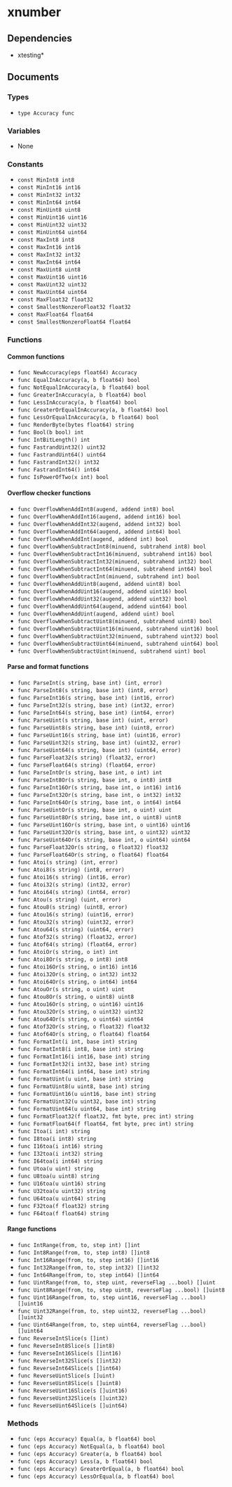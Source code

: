 # xnumber

## Dependencies

+ xtesting*

## Documents

### Types

+ `type Accuracy func`

### Variables

+ None

### Constants

+ `const MinInt8 int8`
+ `const MinInt16 int16`
+ `const MinInt32 int32`
+ `const MinInt64 int64`
+ `const MinUint8 uint8`
+ `const MinUint16 uint16`
+ `const MinUint32 uint32`
+ `const MinUint64 uint64`
+ `const MaxInt8 int8`
+ `const MaxInt16 int16`
+ `const MaxInt32 int32`
+ `const MaxInt64 int64`
+ `const MaxUint8 uint8`
+ `const MaxUint16 uint16`
+ `const MaxUint32 uint32`
+ `const MaxUint64 uint64`
+ `const MaxFloat32 float32`
+ `const SmallestNonzeroFloat32 float32`
+ `const MaxFloat64 float64`
+ `const SmallestNonzeroFloat64 float64`

### Functions

#### Common functions

+ `func NewAccuracy(eps float64) Accuracy`
+ `func EqualInAccuracy(a, b float64) bool`
+ `func NotEqualInAccuracy(a, b float64) bool`
+ `func GreaterInAccuracy(a, b float64) bool`
+ `func LessInAccuracy(a, b float64) bool`
+ `func GreaterOrEqualInAccuracy(a, b float64) bool`
+ `func LessOrEqualInAccuracy(a, b float64) bool`
+ `func RenderByte(bytes float64) string`
+ `func Bool(b bool) int`
+ `func IntBitLength() int`
+ `func FastrandUint32() uint32`
+ `func FastrandUint64() uint64`
+ `func FastrandInt32() int32`
+ `func FastrandInt64() int64`
+ `func IsPowerOfTwo(x int) bool`

#### Overflow checker functions

+ `func OverflowWhenAddInt8(augend, addend int8) bool`
+ `func OverflowWhenAddInt16(augend, addend int16) bool`
+ `func OverflowWhenAddInt32(augend, addend int32) bool`
+ `func OverflowWhenAddInt64(augend, addend int64) bool`
+ `func OverflowWhenAddInt(augend, addend int) bool`
+ `func OverflowWhenSubtractInt8(minuend, subtrahend int8) bool`
+ `func OverflowWhenSubtractInt16(minuend, subtrahend int16) bool`
+ `func OverflowWhenSubtractInt32(minuend, subtrahend int32) bool`
+ `func OverflowWhenSubtractInt64(minuend, subtrahend int64) bool`
+ `func OverflowWhenSubtractInt(minuend, subtrahend int) bool`
+ `func OverflowWhenAddUint8(augend, addend uint8) bool`
+ `func OverflowWhenAddUint16(augend, addend uint16) bool`
+ `func OverflowWhenAddUint32(augend, addend uint32) bool`
+ `func OverflowWhenAddUint64(augend, addend uint64) bool`
+ `func OverflowWhenAddUint(augend, addend uint) bool`
+ `func OverflowWhenSubtractUint8(minuend, subtrahend uint8) bool`
+ `func OverflowWhenSubtractUint16(minuend, subtrahend uint16) bool`
+ `func OverflowWhenSubtractUint32(minuend, subtrahend uint32) bool`
+ `func OverflowWhenSubtractUint64(minuend, subtrahend uint64) bool`
+ `func OverflowWhenSubtractUint(minuend, subtrahend uint) bool`

#### Parse and format functions

+ `func ParseInt(s string, base int) (int, error)`
+ `func ParseInt8(s string, base int) (int8, error)`
+ `func ParseInt16(s string, base int) (int16, error)`
+ `func ParseInt32(s string, base int) (int32, error)`
+ `func ParseInt64(s string, base int) (int64, error)`
+ `func ParseUint(s string, base int) (uint, error)`
+ `func ParseUint8(s string, base int) (uint8, error)`
+ `func ParseUint16(s string, base int) (uint16, error)`
+ `func ParseUint32(s string, base int) (uint32, error)`
+ `func ParseUint64(s string, base int) (uint64, error)`
+ `func ParseFloat32(s string) (float32, error)`
+ `func ParseFloat64(s string) (float64, error)`
+ `func ParseIntOr(s string, base int, o int) int`
+ `func ParseInt8Or(s string, base int, o int8) int8`
+ `func ParseInt16Or(s string, base int, o int16) int16`
+ `func ParseInt32Or(s string, base int, o int32) int32`
+ `func ParseInt64Or(s string, base int, o int64) int64`
+ `func ParseUintOr(s string, base int, o uint) uint`
+ `func ParseUint8Or(s string, base int, o uint8) uint8`
+ `func ParseUint16Or(s string, base int, o uint16) uint16`
+ `func ParseUint32Or(s string, base int, o uint32) uint32`
+ `func ParseUint64Or(s string, base int, o uint64) uint64`
+ `func ParseFloat32Or(s string, o float32) float32`
+ `func ParseFloat64Or(s string, o float64) float64`
+ `func Atoi(s string) (int, error)`
+ `func Atoi8(s string) (int8, error)`
+ `func Atoi16(s string) (int16, error)`
+ `func Atoi32(s string) (int32, error)`
+ `func Atoi64(s string) (int64, error)`
+ `func Atou(s string) (uint, error)`
+ `func Atou8(s string) (uint8, error)`
+ `func Atou16(s string) (uint16, error)`
+ `func Atou32(s string) (uint32, error)`
+ `func Atou64(s string) (uint64, error)`
+ `func Atof32(s string) (float32, error)`
+ `func Atof64(s string) (float64, error)`
+ `func AtoiOr(s string, o int) int`
+ `func Atoi8Or(s string, o int8) int8`
+ `func Atoi16Or(s string, o int16) int16`
+ `func Atoi32Or(s string, o int32) int32`
+ `func Atoi64Or(s string, o int64) int64`
+ `func AtouOr(s string, o uint) uint`
+ `func Atou8Or(s string, o uint8) uint8`
+ `func Atou16Or(s string, o uint16) uint16`
+ `func Atou32Or(s string, o uint32) uint32`
+ `func Atou64Or(s string, o uint64) uint64`
+ `func Atof32Or(s string, o float32) float32`
+ `func Atof64Or(s string, o float64) float64`
+ `func FormatInt(i int, base int) string`
+ `func FormatInt8(i int8, base int) string`
+ `func FormatInt16(i int16, base int) string`
+ `func FormatInt32(i int32, base int) string`
+ `func FormatInt64(i int64, base int) string`
+ `func FormatUint(u uint, base int) string`
+ `func FormatUint8(u uint8, base int) string`
+ `func FormatUint16(u uint16, base int) string`
+ `func FormatUint32(u uint32, base int) string`
+ `func FormatUint64(u uint64, base int) string`
+ `func FormatFloat32(f float32, fmt byte, prec int) string`
+ `func FormatFloat64(f float64, fmt byte, prec int) string`
+ `func Itoa(i int) string`
+ `func I8toa(i int8) string`
+ `func I16toa(i int16) string`
+ `func I32toa(i int32) string`
+ `func I64toa(i int64) string`
+ `func Utoa(u uint) string`
+ `func U8toa(u uint8) string`
+ `func U16toa(u uint16) string`
+ `func U32toa(u uint32) string`
+ `func U64toa(u uint64) string`
+ `func F32toa(f float32) string`
+ `func F64toa(f float64) string`

#### Range functions

+ `func IntRange(from, to, step int) []int`
+ `func Int8Range(from, to, step int8) []int8`
+ `func Int16Range(from, to, step int16) []int16`
+ `func Int32Range(from, to, step int32) []int32`
+ `func Int64Range(from, to, step int64) []int64`
+ `func UintRange(from, to, step uint, reverseFlag ...bool) []uint`
+ `func Uint8Range(from, to, step uint8, reverseFlag ...bool) []uint8`
+ `func Uint16Range(from, to, step uint16, reverseFlag ...bool) []uint16`
+ `func Uint32Range(from, to, step uint32, reverseFlag ...bool) []uint32`
+ `func Uint64Range(from, to, step uint64, reverseFlag ...bool) []uint64`
+ `func ReverseIntSlice(s []int)`
+ `func ReverseInt8Slice(s []int8)`
+ `func ReverseInt16Slice(s []int16)`
+ `func ReverseInt32Slice(s []int32)`
+ `func ReverseInt64Slice(s []int64)`
+ `func ReverseUintSlice(s []uint)`
+ `func ReverseUint8Slice(s []uint8)`
+ `func ReverseUint16Slice(s []uint16)`
+ `func ReverseUint32Slice(s []uint32)`
+ `func ReverseUint64Slice(s []uint64)`

### Methods

+ `func (eps Accuracy) Equal(a, b float64) bool`
+ `func (eps Accuracy) NotEqual(a, b float64) bool`
+ `func (eps Accuracy) Greater(a, b float64) bool`
+ `func (eps Accuracy) Less(a, b float64) bool`
+ `func (eps Accuracy) GreaterOrEqual(a, b float64) bool`
+ `func (eps Accuracy) LessOrEqual(a, b float64) bool`
